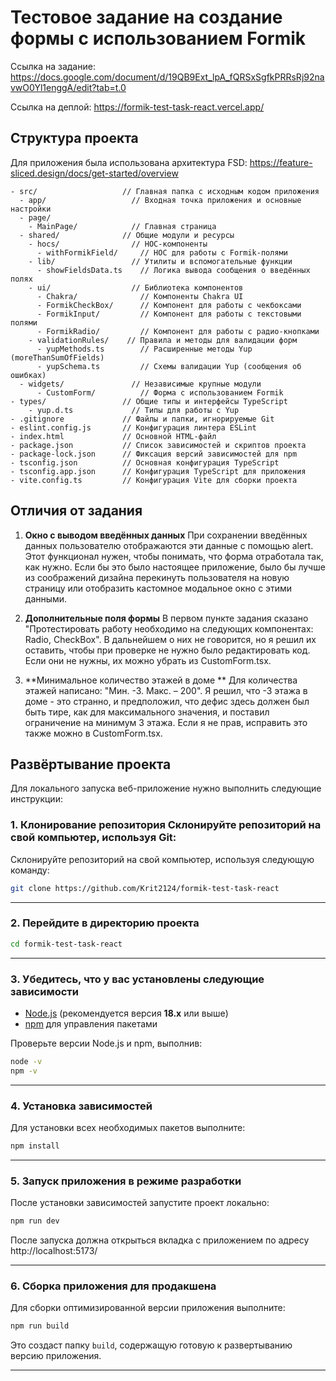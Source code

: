 

# Тестовое задание на создание формы с использованием Formik

Ссылка на задание: https://docs.google.com/document/d/19QB9Ext_lpA_fQRSxSgfkPRRsRj92navwO0Yl1enggA/edit?tab=t.0

Ссылка на деплой: https://formik-test-task-react.vercel.app/

## Структура проекта

Для приложения была использована архитектура FSD: https://feature-sliced.design/docs/get-started/overview
```
- src/                   // Главная папка с исходным кодом приложения
  - app/                   // Входная точка приложения и основные настройки
  - page/
    - MainPage/            // Главная страница
  - shared/              // Общие модули и ресурсы
    - hocs/                // HOC-компоненты
      - withFormikField/     // HOC для работы с Formik-полями
    - lib/                 // Утилиты и вспомогательные функции
      - showFieldsData.ts    // Логика вывода сообщения о введённых полях
    - ui/                  // Библиотека компонентов
      - Chakra/              // Компоненты Chakra UI
      - FormikCheckBox/      // Компонент для работы с чекбоксами
      - FormikInput/         // Компонент для работы с текстовыми полями
      - FormikRadio/         // Компонент для работы с радио-кнопками
    - validationRules/    // Правила и методы для валидации форм
      - yupMethods.ts        // Расширенные методы Yup (moreThanSumOfFields)
      - yupSchema.ts         // Схемы валидации Yup (сообщения об ошибках)
  - widgets/               // Независимые крупные модули
      - CustomForm/          // Форма с использованием Formik
- types/                 // Общие типы и интерфейсы TypeScript
    - yup.d.ts             // Типы для работы с Yup
- .gitignore             // Файлы и папки, игнорируемые Git
- eslint.config.js       // Конфигурация линтера ESLint
- index.html             // Основной HTML-файл
- package.json           // Список зависимостей и скриптов проекта
- package-lock.json      // Фиксация версий зависимостей для npm
- tsconfig.json          // Основная конфигурация TypeScript
- tsconfig.app.json      // Конфигурация TypeScript для приложения
- vite.config.ts         // Конфигурация Vite для сборки проекта
```

## Отличия от задания

1) **Окно с выводом введённых данных**
При сохранении введённых данных пользователю отображаются эти данные с помощью alert. Этот функционал нужен, чтобы понимать, что форма отработала так, как нужно. Если бы это было настоящее приложение, было бы лучше из соображений дизайна перекинуть пользователя на новую страницу или отобразить кастомное модальное окно с этими данными.

2) **Дополнительные поля формы**
В первом пункте задания сказано "Протестировать работу необходимо на следующих компонентах: Radio, CheckBox". В дальнейшем о них не говорится, но я решил их оставить, чтобы при проверке не нужно было редактировать код. Если они не нужны, их можно убрать из CustomForm.tsx.

3) **Минимальное количество этажей в доме **
Для количества этажей написано: "Мин. -3. Макс. – 200". Я решил, что -3 этажа в доме - это странно, и предположил, что дефис здесь должен был быть тире, как для максимального значения, и поставил ограничение на минимум 3 этажа. Если я не прав, исправить это также можно в CustomForm.tsx.

## Развёртывание проекта

Для локального запуска веб-приложение нужно выполнить следующие инструкции:

### 1. Клонирование репозитория Склонируйте репозиторий на свой компьютер, используя Git: 

Склонируйте репозиторий на свой компьютер, используя следующую команду:

```bash
git clone https://github.com/Krit2124/formik-test-task-react
```

---

### 2. Перейдите в директорию проекта 

```bash 
cd formik-test-task-react
```

---

### 3. Убедитесь, что у вас установлены следующие зависимости

- [Node.js](https://nodejs.org/) (рекомендуется версия **18.x** или выше)
- [npm](https://www.npmjs.com/) для управления пакетами

Проверьте версии Node.js и npm, выполнив:
```bash
node -v
npm -v
```

---

### 4. Установка зависимостей

Для установки всех необходимых пакетов выполните:

```bash
npm install
```

---

### 5. Запуск приложения в режиме разработки

После установки зависимостей запустите проект локально:

```bash
npm run dev
```

После запуска должна открыться вкладка с приложением по адресу http://localhost:5173/

---

### 6. Сборка приложения для продакшена

Для сборки оптимизированной версии приложения выполните:

```bash
npm run build
```

Это создаст папку `build`, содержащую готовую к развертыванию версию приложения.

---